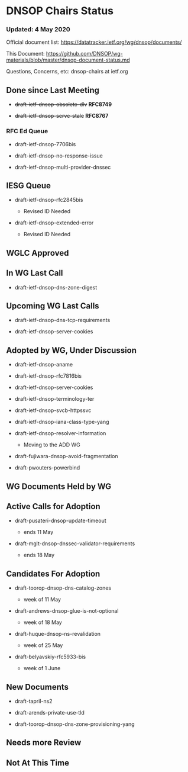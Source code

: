 # DNSOP Chairs Status
### Updated: 4 May 2020

Official document list: https://datatracker.ietf.org/wg/dnsop/documents/

This Document: https://github.com/DNSOP/wg-materials/blob/master/dnsop-document-status.md

Questions, Concerns, etc:  dnsop-chairs at ietf.org

## Done since Last Meeting

* ~~draft-ietf-dnsop-obsolete-dlv~~ **RFC8749**

* ~~draft-ietf-dnsop-serve-stale~~ **RFC8767**

###  RFC Ed Queue

* draft-ietf-dnsop-7706bis

* draft-ietf-dnsop-no-response-issue

* draft-ietf-dnsop-multi-provider-dnssec

## IESG Queue

* draft-ietf-dnsop-rfc2845bis
    - Revised ID Needed

* draft-ietf-dnsop-extended-error
    -  Revised ID Needed

## WGLC Approved

## In WG Last Call

* draft-ietf-dnsop-dns-zone-digest

## Upcoming WG Last Calls

* draft-ietf-dnsop-dns-tcp-requirements

* draft-ietf-dnsop-server-cookies

## Adopted by WG, Under Discussion

* draft-ietf-dnsop-aname

* draft-ietf-dnsop-rfc7816bis

* draft-ietf-dnsop-server-cookies

* draft-ietf-dnsop-terminology-ter

* draft-ietf-dnsop-svcb-httpssvc

* draft-ietf-dnsop-iana-class-type-yang

* draft-ietf-dnsop-resolver-information
    - Moving to the ADD WG

* draft-fujiwara-dnsop-avoid-fragmentation

* draft-pwouters-powerbind

## WG Documents Held by WG

## Active Calls for Adoption

* draft-pusateri-dnsop-update-timeout
    - ends 11 May  

* draft-mglt-dnsop-dnssec-validator-requirements
    - ends 18 May

## Candidates For Adoption

* draft-toorop-dnsop-dns-catalog-zones
    - week of 11 May

* draft-andrews-dnsop-glue-is-not-optional
    - week of 18 May

* draft-huque-dnsop-ns-revalidation
    - week of 25 May

* draft-belyavskiy-rfc5933-bis
    - week of 1 June

## New Documents

* draft-tapril-ns2

* draft-arends-private-use-tld 

* draft-toorop-dnsop-dns-zone-provisioning-yang

## Needs more Review

## Not At This Time

